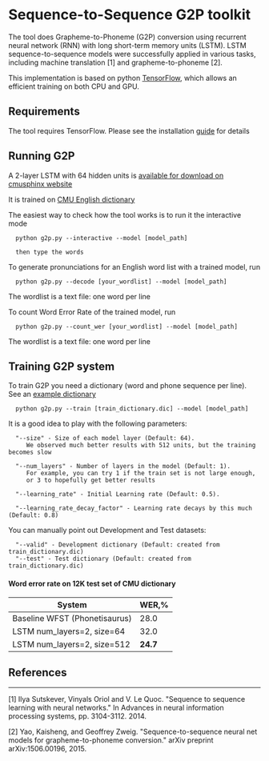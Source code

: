 # Sequence-to-Sequence G2P toolkit

The tool does Grapheme-to-Phoneme (G2P) conversion using recurrent
neural network (RNN) with long short-term memory units (LSTM). LSTM
sequence-to-sequence models were successfully applied in various tasks,
including machine translation [1] and grapheme-to-phoneme [2].

This implementation is based on python
[TensorFlow](https://www.tensorflow.org/versions/r0.8/tutorials/seq2seq/index.html),
which allows an efficient training on both CPU and GPU.

## Requirements

The tool requires TensorFlow. Please see the installation
[guide](https://github.com/tensorflow/tensorflow/blob/master/tensorflow/g3doc/get_started/os_setup.md)
for details

## Running G2P

A 2-layer LSTM with 64 hidden units is [available for download on cmusphinx website](https://sourceforge.net/projects/cmusphinx/files/G2P%20Models/g2p-seq2seq-cmudict.tar.gz/download)

It is trained on [CMU English dictionary](http://github.com/cmusphinx/cmudict)

The easiest way to check how the tool works is to run it the interactive mode
```
  python g2p.py --interactive --model [model_path]

  then type the words
```


To generate pronunciations for an English word list with a trained model, run

```
  python g2p.py --decode [your_wordlist] --model [model_path]

```
The wordlist is a text file: one word per line


To count Word Error Rate  of the trained model, run

```
  python g2p.py --count_wer [your_wordlist] --model [model_path]

```
The wordlist is a text file: one word per line


## Training G2P system

To train G2P you need a dictionary (word and phone sequence per line).
See an [example dictionary](http://github.com/cmusphinx/cmudict)

```
  python g2p.py --train [train_dictionary.dic] --model [model_path]
```

It is a good idea to play with the following parameters:
```
  "--size" - Size of each model layer (Default: 64).
     We observed much better results with 512 units, but the training becomes slow

  "--num_layers" - Number of layers in the model (Default: 1). 
     For example, you can try 1 if the train set is not large enough, 
     or 3 to hopefully get better results

  "--learning_rate" - Initial Learning rate (Default: 0.5). 

  "--learning_rate_decay_factor" - Learning rate decays by this much (Default: 0.8)
```

You can manually point out Development and Test datasets:
```
  "--valid" - Development dictionary (Default: created from train_dictionary.dic)
  "--test" - Test dictionary (Default: created from train_dictionary.dic)
```


#### Word error rate on 12K test set of CMU dictionary

System | WER,%
--- | --- 
Baseline WFST (Phonetisaurus) | 28.0
LSTM num_layers=2, size=64    | 32.0
LSTM num_layers=2, size=512   | **24.7**


## References
---------------------------------------

[1] Ilya Sutskever, Vinyals Oriol and V. Le Quoc. "Sequence to sequence
learning with neural networks." In Advances in neural information
processing systems, pp. 3104-3112. 2014.

[2] Yao, Kaisheng, and Geoffrey Zweig. "Sequence-to-sequence neural net
models for grapheme-to-phoneme conversion." arXiv preprint
arXiv:1506.00196, 2015.


